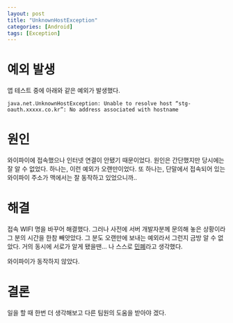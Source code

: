 ```yaml
---
layout: post
title: "UnknownHostException"
categories: [Android]
tags: [Exception]
---
```


# 예외 발생

앱 테스트 중에 아래와 같은 예외가 발생했다.

```
java.net.UnknownHostException: Unable to resolve host “stg-oauth.xxxxx.co.kr”: No address associated with hostname
```

# 원인

와이파이에 접속했으나 인터넷 연결이 안됐기 때문이었다. 원인은 간단했지만 당시에는 잘 알 수 없었다. 하나는, 이런 예외가 오랜만이었다. 또 하나는, 단말에서 접속되어 있는 와이파이 주소가 맥에서는 잘 동작하고 있었으니까..

# 해결

접속 WIFI 명을 바꾸어 해결했다. 그러나 사전에 서버 개발자분께 문의해 놓은 상황이라 그 분의 시간을 한참 빼앗았다. 그 분도 오랜만에 보내는 예외라서 그런지 금방 알 수 없았다. 거의 동시에 서로가 알게 됐을땐... 나 스스로 [민폐](https://ko.dict.naver.com/#/entry/koko/4d043588f673487699adebf3ab004bb4)라고 생각했다.

와이파이가 동작하지 않았다.

# 결론

일을 할 때 한번 더 생각해보고 다른 팀원의 도움을 받아야 겠다.

# 

